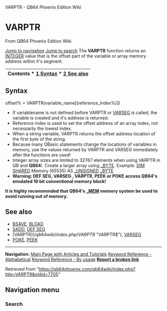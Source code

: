 


VARPTR - QB64 Phoenix Edition Wiki








# VARPTR



From QB64 Phoenix Edition Wiki



[Jump to navigation](#mw-head)
[Jump to search](#searchInput)
The **VARPTR** function returns an [INTEGER](/qb64wiki/index.php/INTEGER "INTEGER") value that is the offset part of the variable or array memory address within it's segment.


  






| Contents * [1 Syntax](#Syntax) * [2 See also](#See_also) |
| --- |


## Syntax


offset% = VARPTR(variable\_name[(reference\_index%)])
  




* If variablename is not defined before VARPTR or [VARSEG](/qb64wiki/index.php/VARSEG "VARSEG") is called, the variable is created and it's address is returned.
* Reference index is used to set the offset address of an array index, not necessarily the lowest index.
* When a string variable, VARPTR returns the offset address location of the first byte of the string.
* Because many QBasic statements change the locations of variables in memory, use the values returned by VARPTR and VARSEG immediately after the functions are used!
* Integer array sizes are limited to 32767 elements when using VARPTR in QB and **QB64**!. Create a larger array using [\_BYTE](/qb64wiki/index.php/BYTE "BYTE"). Example: [DIM](/qb64wiki/index.php/DIM "DIM") [SHARED](/qb64wiki/index.php/SHARED "SHARED") Memory (65535) AS [\_UNSIGNED](/qb64wiki/index.php/UNSIGNED "UNSIGNED") [\_BYTE](/qb64wiki/index.php/BYTE "BYTE")
* **Warning: DEF SEG, VARSEG , VARPTR, PEEK or POKE access QB64's emulated 16 bit conventional memory block!**


**It is highly recommended that QB64's [\_MEM](/qb64wiki/index.php/MEM "MEM") memory system be used to avoid running out of memory.**
  




## See also


* [BSAVE](/qb64wiki/index.php/BSAVE "BSAVE"), [BLOAD](/qb64wiki/index.php/BLOAD "BLOAD")
* [SADD](/qb64wiki/index.php/SADD "SADD"), [DEF SEG](/qb64wiki/index.php/DEF_SEG "DEF SEG")
* [VARPTR$](/qb64wiki/index.php/VARPTR$ "VARPTR$"), [VARSEG](/qb64wiki/index.php/VARSEG "VARSEG")
* [POKE](/qb64wiki/index.php/POKE "POKE"), [PEEK](/qb64wiki/index.php/PEEK "PEEK")


  






---


**Navigation:**
[Main Page with Articles and Tutorials](/qb64wiki/index.php/Main_Page "Main Page")
[Keyword Reference - Alphabetical](/qb64wiki/index.php/Keyword_Reference_-_Alphabetical "Keyword Reference - Alphabetical")
[Keyword Reference - By usage](/qb64wiki/index.php/Keyword_Reference_-_By_usage "Keyword Reference - By usage")
**[Report a broken link](https://qb64phoenix.com/forum/showthread.php?tid=2800)**  





Retrieved from "<https://qb64phoenix.com/qb64wiki/index.php?title=VARPTR&oldid=7705>"




## Navigation menu








### Search





















